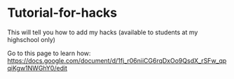 # Tutorial-for-hacks
This will tell you how to add my hacks (available to students at my highschool only)


Go to this page to learn how: https://docs.google.com/document/d/1fj_r06niiCG6rqDxOo9QsdX_rSFw_qpqiKgw1NWGhY0/edit
